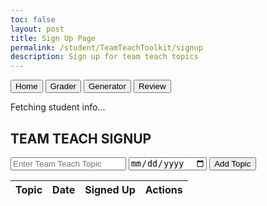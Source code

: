```yaml
---
toc: false
layout: post
title: Sign Up Page
permalink: /student/TeamTeachToolkit/signup
description: Sign up for team teach topics
---
```


<title>Team Teach Toolkit Signup</title>

<div class="flex justify-center mt-6 space-x-4">
    <button class="bg-black text-white border border-white py-2 px-4 text-lg hover:bg-gray-800 transition">Home</button>
    <button class="bg-black text-white border border-white py-2 px-4 text-lg hover:bg-gray-800 transition">Grader</button>
    <button class="bg-black text-white border border-white py-2 px-4 text-lg hover:bg-gray-800 transition">Generator</button>
    <button class="bg-black text-white border border-white py-2 px-4 text-lg hover:bg-gray-800 transition">Review</button>
</div>

<p id="loggedInStudent" class="text-center text-white mt-4">Fetching student info...</p>

<div class="w-4/5 mx-auto mt-10 p-6 border-2 border-white text-white bg-black">
    <h2 class="text-2xl font-bold mb-6">TEAM TEACH SIGNUP</h2>
    <div class="flex flex-col items-center space-y-4">
        <input type="text" id="topicName" placeholder="Enter Team Teach Topic"
            class="w-4/5 p-3 bg-black border border-white text-white placeholder-gray-400">
        <input type="date" id="topicDate"
            class="w-4/5 p-3 bg-black border border-white text-white placeholder-gray-400">
        <button id="addTopicBtn"
            class="bg-black text-white border border-white py-2 px-6 text-lg hover:bg-gray-800 transition">Add Topic</button>
    </div>
    <div class="overflow-x-auto mt-8">
        <table class="min-w-full table-auto border-collapse">
            <thead>
                <tr class="bg-gray-900">
                    <th class="border border-white px-4 py-2">Topic</th>
                    <th class="border border-white px-4 py-2">Date</th>
                    <th class="border border-white px-4 py-2">Signed Up</th>
                    <th class="border border-white px-4 py-2">Actions</th>
                </tr>
            </thead>
            <tbody id="topicsList">
                <!-- Topics will be dynamically added here -->
            </tbody>
        </table>
    </div>
</div>

<script type="module">
    import { javaURI, fetchOptions } from '{{site.baseurl}}/assets/js/api/config.js';

    let loggedInStudent = null;

    async function fetchLoggedInStudent() {
        try {
            const response = await fetch(`${javaURI}/api/person/get`, fetchOptions);
            const data = await response.json();

            console.log("Logged-in student data:", data);

            if (data && data.name) {
                loggedInStudent = data.name;
                document.getElementById("loggedInStudent").innerText = `Logged in as: ${loggedInStudent}`;
                fetchTopics();
            } else {
                document.getElementById("loggedInStudent").innerText = "Sign in to view page.";
            }
        } catch (error) {
            console.error("Error fetching logged-in student:", error);
            document.getElementById("loggedInStudent").innerText = "Error fetching student info.";
        }
    }

    async function fetchTopics() {
        try {
            let response = await fetch(`${javaURI}/api/topics/all`, fetchOptions);
            let topics = await response.json();

            let topicsList = document.getElementById("topicsList");
            topicsList.innerHTML = "";

            topics.forEach(topic => {
                let studentsText = "None";
                if (Array.isArray(topic.students)) {
                    studentsText = topic.students.join(', ');
                } else if (topic.students && typeof topic.students === 'string') {
                    studentsText = topic.students.split(',').join(', ');
                }

                let row = document.createElement("tr");

                let topicNameCell = document.createElement("td");
                topicNameCell.innerText = topic.topicName;
                topicNameCell.className = "border border-white px-4 py-2";

                let dateCell = document.createElement("td");
                dateCell.innerText = topic.date;
                dateCell.className = "border border-white px-4 py-2";

                let studentsCell = document.createElement("td");
                studentsCell.innerText = studentsText;
                studentsCell.className = "border border-white px-4 py-2";

                let actionsCell = document.createElement("td");
                actionsCell.className = "border border-white px-4 py-2";
                let signUpBtn = document.createElement("button");
                signUpBtn.className = "bg-black text-white border border-white py-2 px-4 text-sm hover:bg-gray-800 transition";
                signUpBtn.setAttribute("data-topic-id", topic.id);
                signUpBtn.innerText = "Sign Up";
                signUpBtn.addEventListener("click", function () {
                    signUpForTopic(topic.id);
                });
                actionsCell.appendChild(signUpBtn);

                row.appendChild(topicNameCell);
                row.appendChild(dateCell);
                row.appendChild(studentsCell);
                row.appendChild(actionsCell);

                topicsList.appendChild(row);
            });

        } catch (error) {
            console.error("Error fetching topics:", error);
        }
    }

    async function addTopic() {
        let topicName = document.getElementById("topicName").value;
        let topicDate = document.getElementById("topicDate").value;

        if (!topicName || !topicDate) {
            alert("Please fill in all fields.");
            return;
        }

        try {
            let response = await fetch(`${javaURI}/api/topics/add`, {
                method: "POST",
                headers: {
                    "Content-Type": "application/json"
                },
                body: JSON.stringify({
                    topicName: topicName,
                    date: topicDate
                })
            });

            if (response.ok) {
                document.getElementById("topicName").value = "";
                document.getElementById("topicDate").value = "";
                fetchTopics();
            } else {
                console.error("Failed to add topic");
            }
        } catch (error) {
            console.error("Error adding topic:", error);
        }
    }

    async function signUpForTopic(topicId) {
        if (!loggedInStudent) {
            alert("Sign in to view page");
            return;
        }

        try {
            let response = await fetch(`${javaURI}/api/topics/${topicId}/signup?studentName=${encodeURIComponent(loggedInStudent)}`, {
                method: "PUT",
                headers: fetchOptions
            });

            if (response.ok) {
                fetchTopics();
            } else {
                console.error("Failed to sign up for topic");
                alert("Failed to sign up. Please try again.");
            }
        } catch (error) {
            console.error("Error signing up for topic:", error);
            alert("Error signing up. Please try again.");
        }
    }

    document.addEventListener("DOMContentLoaded", () => {
        fetchLoggedInStudent();
        document.getElementById("addTopicBtn").addEventListener("click", addTopic);
    });
</script>
